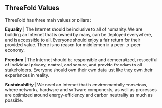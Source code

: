 ## ThreeFold Values

ThreeFold has three main values or pillars :

**Equality** | The Internet should be inclusive to all of humanity. We are building an Internet that is owned by many, can be deployed everywhere, and is accessible to all. Everyone should enjoy a fair return for their provided value. There is no reason for middlemen in a peer-to-peer economy.

**Freedom** | The Internet should be responsible and democratized, respectful of individual privacy, neutral, and secure, and provide freedom to  all stakeholders. Everyone should own their own data just like they own their experiences in reality.

**Sustainability** | We need an Internet that is environmentally conscious, where networks, hardware and software components, as well as processes are optimized around energy-efficiency and carbon neutrality as much as possible.